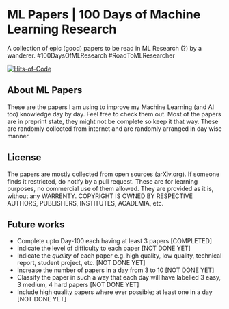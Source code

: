 # ML Papers | 100 Days of Machine Learning Research

A collection of epic (good) papers to be read in ML Research (?) by a wanderer. #100DaysOfMLResearch #RoadToMLResearcher

[![Hits-of-Code](https://hitsofcode.com/github/retrde/ml-papers)](https://hitsofcode.com/view/github/retrde/ml-papers)


## About ML Papers

These are the papers I am using to improve my Machine Learning (and AI too) knowledge day by day. Feel free to check them out. Most of the papers are in preprint state, they might not be complete so keep it that way. These are randomly collected from internet and are randomly arranged in day wise manner. 

## License

The papers are mostly collected from open sources (arXiv.org). If someone finds it restricted, do notify by a pull request. These are for learning purposes, no commercial use of them allowed. They are provided as it is, without any WARRENTY. COPYRIGHT IS OWNED BY RESPECTIVE AUTHORS, PUBLISHERS, INSTITUTES, ACADEMIA, etc.

## Future works

- Complete upto Day-100 each having at least 3 papers [COMPLETED]
- Indicate the level of difficulty to each paper [NOT DONE YET]
- Indicate the *quality* of each paper e.g. high quality, low quality, technical report, student project, etc. [NOT DONE YET]
- Increase the number of papers in a day from 3 to 10 [NOT DONE YET]
- Classify the paper in such a way that each day will have labelled 3 easy, 3 medium, 4 hard papers [NOT DONE YET]
- Include high quality papers where ever possible; at least one in a day [NOT DONE YET]
